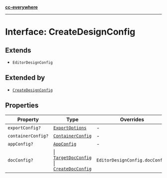 [**cc-everywhere**](../../../../../../index.md)

***

# Interface: CreateDesignConfig

## Extends

- `EditorDesignConfig`

## Extended by

- [`CreateDesignConfig`](../../../3p/editor/design-config-types/interfaces/create-design-config.md)

## Properties

| Property | Type | Overrides | Inherited from |
| ------ | ------ | ------ | ------ |
| `exportConfig?` | [`ExportOptions`](../../../export-config-types/type-aliases/export-options.md) | - | `EditorDesignConfig.exportConfig` |
| `containerConfig?` | [`ContainerConfig`](../../../container-config-types/type-aliases/container-config.md) | - | `EditorDesignConfig.containerConfig` |
| `appConfig?` | [`AppConfig`](../../app-config-types/type-aliases/app-config.md) | - | `EditorDesignConfig.appConfig` |
| `docConfig?` | \| [`TargetDocConfig`](../../../design-config-types/interfaces/target-doc-config.md) \| [`CreateDocConfig`](../../doc-config-types/interfaces/create-doc-config.md) | `EditorDesignConfig.docConfig` | - |
